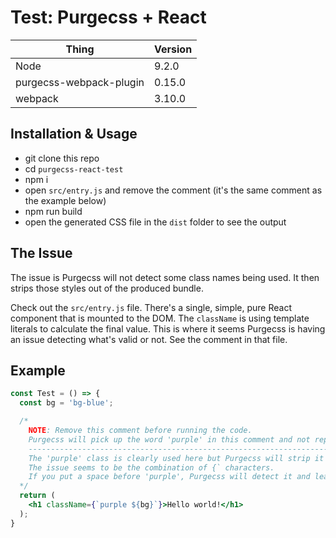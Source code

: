 # Test: Purgecss + React

| Thing | Version |
| ----- | ------- |
| Node | 9.2.0 |
| purgecss-webpack-plugin | 0.15.0 |
| webpack | 3.10.0 |


## Installation & Usage

* git clone this repo
* cd `purgecss-react-test`
* npm i
* open `src/entry.js` and remove the comment (it's the same comment as the example below)
* npm run build
* open the generated CSS file in the `dist` folder to see the output


## The Issue

The issue is Purgecss will not detect some class names being used. It then strips those styles out of the produced bundle.

Check out the `src/entry.js` file. There's a single, simple, pure React component that is mounted to the DOM. The `className` is using template literals to calculate the final value. This is where it seems Purgecss is having an issue detecting what's valid or not. See the comment in that file.


## Example

```jsx
const Test = () => {
  const bg = 'bg-blue';

  /*
    NOTE: Remove this comment before running the code.
    Purgecss will pick up the word 'purple' in this comment and not reproduce the error.
    ------------------------------------------------------------------------------------
    The 'purple' class is clearly used here but Purgecss will strip it out.
    The issue seems to be the combination of {` characters.
    If you put a space before 'purple', Purgecss will detect it and leave it in.
  */
  return (
    <h1 className={`purple ${bg}`}>Hello world!</h1>
  );
}
```
